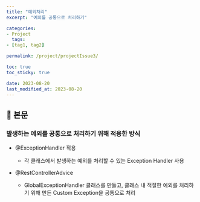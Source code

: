 ```yaml
---
title: "예외처리"
excerpt: "예외를 공통으로 처리하기"

categories:
- Project
  tags:
- [tag1, tag2]

permalink: /project/projectIssue3/

toc: true
toc_sticky: true

date: 2023-08-20
last_modified_at: 2023-08-20
---
```


## 🔎 본문

### 발생하는 예외를 공통으로 처리하기 위해 적용한 방식
- @ExceptionHandler 적용
  - 각 클래스에서 발생하는 예외를 처리할 수 있는 Exception Handler 사용
  

- @RestControllerAdvice
  - GlobalExceptionHandler 클래스를 만들고, 클래스 내 적절한 예외를 처리하기 위해 만든 Custom Exception을 공통으로 처리
